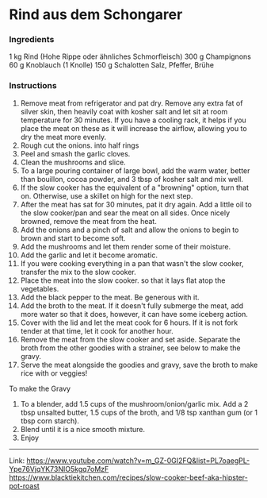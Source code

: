 # Rind aus dem Schongarer
### Ingredients
1 kg Rind (Hohe Rippe oder ähnliches Schmorfleisch)
300 g Champignons
60 g Knoblauch (1 Knolle)
150 g Schalotten
Salz, Pfeffer, Brühe





### Instructions

1.  Remove meat from refrigerator and pat dry. Remove any extra fat of silver skin, then heavily coat with kosher salt and let sit at room temperature for 30 minutes. If you have a cooling rack, it helps if you place the meat on these as it will increase the airflow, allowing you to dry the meat more evenly.
2. Rough cut the onions. into half rings
3. Peel and smash the garlic cloves.
4. Clean the mushrooms and slice.
5. To a large pouring container of large bowl, add the warm water, better than bouillon, cocoa powder, and 3 tbsp of kosher salt and mix well.
6. If the slow cooker has the equivalent of a "browning" option, turn that on. Otherwise, use a skillet on high for the next step.
7. After the meat has sat for 30 minutes, pat it dry again. Add a little oil to the slow cooker/pan and sear the meat on all sides. Once nicely browned, remove the meat from the heat.
8. Add the onions and a pinch of salt and allow the onions to begin to brown and start to become soft.
9. Add the mushrooms and let them render some of their moisture.
10. Add the garlic and let it become aromatic.
11. If you were cooking everything in a pan that wasn't the slow cooker, transfer the mix to the slow cooker.
12. Place the meat into the slow cooker. so that it lays flat atop the vegetables.
13. Add the black pepper to the meat. Be generous with it.
14. Add the broth to the meat. If it doesn't fully submerge the meat, add more water so that it does, however, it can have some iceberg action.
15. Cover with the lid and let the meat cook for 6 hours. If it is not fork tender at that time, let it cook for another hour.
16. Remove the meat from the slow cooker and set aside. Separate the broth from the other goodies with a strainer, see below to make the gravy.
17. Serve the meat alongside the goodies and gravy, save the broth to make rice with or veggies!

To make the Gravy

1. To a blender, add 1.5 cups of the mushroom/onion/garlic mix. Add a 2 tbsp unsalted butter, 1.5 cups of the broth, and 1/8 tsp xanthan gum (or 1 tbsp corn starch).
2. Blend until it is a nice smooth mixture.
3. Enjoy








---
Link: https://www.youtube.com/watch?v=m_GZ-0GI2FQ&list=PL7oaegPL-Ype76VjqYK73NIO5kgq7oMzF
https://www.blacktiekitchen.com/recipes/slow-cooker-beef-aka-hipster-pot-roast